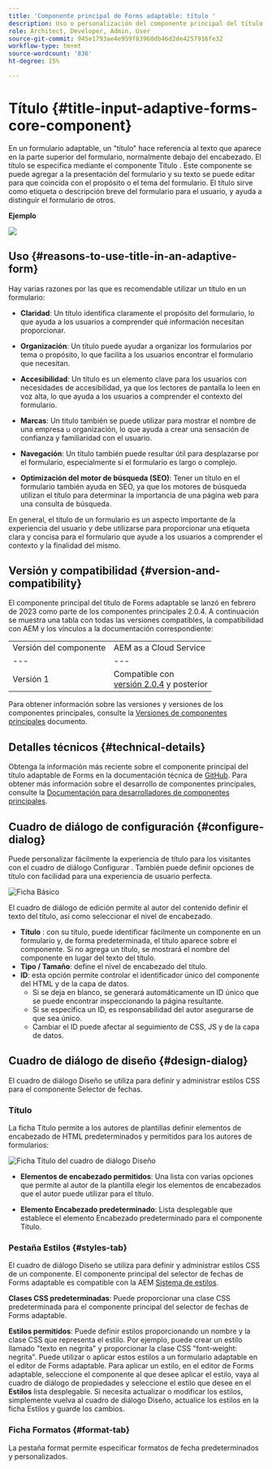 ```yaml
---
title: 'Componente principal de Forms adaptable: título '
description: Uso o personalización del componente principal del título adaptable de Forms.
role: Architect, Developer, Admin, User
source-git-commit: 945e1793ae4e959f83960db46d2de4257916fe32
workflow-type: tm+mt
source-wordcount: '836'
ht-degree: 15%

---
```



# Título {#title-input-adaptive-forms-core-component}

En un formulario adaptable, un &quot;título&quot; hace referencia al texto que aparece en la parte superior del formulario, normalmente debajo del encabezado. El título se especifica mediante el componente Título . Este componente se puede agregar a la presentación del formulario y su texto se puede editar para que coincida con el propósito o el tema del formulario. El título sirve como etiqueta o descripción breve del formulario para el usuario, y ayuda a distinguir el formulario de otros.

**Ejemplo**

![](/help/adaptive-forms/assets/title.png)

## Uso {#reasons-to-use-title-in-an-adaptive-form}

Hay varias razones por las que es recomendable utilizar un título en un formulario:

* **Claridad**: Un título identifica claramente el propósito del formulario, lo que ayuda a los usuarios a comprender qué información necesitan proporcionar.

* **Organización**: Un título puede ayudar a organizar los formularios por tema o propósito, lo que facilita a los usuarios encontrar el formulario que necesitan.

* **Accesibilidad**: Un título es un elemento clave para los usuarios con necesidades de accesibilidad, ya que los lectores de pantalla lo leen en voz alta, lo que ayuda a los usuarios a comprender el contexto del formulario.

* **Marcas**: Un título también se puede utilizar para mostrar el nombre de una empresa u organización, lo que ayuda a crear una sensación de confianza y familiaridad con el usuario.

* **Navegación**: Un título también puede resultar útil para desplazarse por el formulario, especialmente si el formulario es largo o complejo.

* **Optimización del motor de búsqueda (SEO)**: Tener un título en el formulario también ayuda en SEO, ya que los motores de búsqueda utilizan el título para determinar la importancia de una página web para una consulta de búsqueda.

En general, el título de un formulario es un aspecto importante de la experiencia del usuario y debe utilizarse para proporcionar una etiqueta clara y concisa para el formulario que ayude a los usuarios a comprender el contexto y la finalidad del mismo.

## Versión y compatibilidad {#version-and-compatibility}

El componente principal del título de Forms adaptable se lanzó en febrero de 2023 como parte de los componentes principales 2.0.4. A continuación se muestra una tabla con todas las versiones compatibles, la compatibilidad con AEM y los vínculos a la documentación correspondiente:

|  |  |
|---|---|
| Versión del componente | AEM as a Cloud Service |
| --- | --- |
| Versión 1 | Compatible con<br>[versión 2.0.4](/help/versions.md) y posterior | Compatible | Compatible |

Para obtener información sobre las versiones y versiones de los componentes principales, consulte la [Versiones de componentes principales](/help/versions.md) documento.

<!-- ## Sample Component Output {#sample-component-output}

To experience the Accordion Component as well as see examples of its configuration options as well as HTML and JSON output, visit the [Component Library](https://adobe.com/go/aem_cmp_library_accordion). -->


## Detalles técnicos {#technical-details}

Obtenga la información más reciente sobre el componente principal del título adaptable de Forms en la documentación técnica de [GitHub](https://github.com/adobe/aem-core-forms-components/tree/master/ui.af.apps/src/main/content/jcr_root/apps/core/fd/components/form/title/v1/title). Para obtener más información sobre el desarrollo de componentes principales, consulte la [Documentación para desarrolladores de componentes principales](/help/developing/overview.md).

## Cuadro de diálogo de configuración {#configure-dialog}

Puede personalizar fácilmente la experiencia de título para los visitantes con el cuadro de diálogo Configurar . También puede definir opciones de título con facilidad para una experiencia de usuario perfecta.

![Ficha Básico](/help/adaptive-forms/assets/title_properties.png)

El cuadro de diálogo de edición permite al autor del contenido definir el texto del título, así como seleccionar el nivel de encabezado.

* **Título** : con su título, puede identificar fácilmente un componente en un formulario y, de forma predeterminada, el título aparece sobre el componente. Si no agrega un título, se mostrará el nombre del componente en lugar del texto del título.
* **Tipo / Tamaño**: define el nivel de encabezado del título.
* **ID**: esta opción permite controlar el identificador único del componente del HTML y de la capa de datos.
   * Si se deja en blanco, se generará automáticamente un ID único que se puede encontrar inspeccionando la página resultante.
   * Si se especifica un ID, es responsabilidad del autor asegurarse de que sea único.
   * Cambiar el ID puede afectar al seguimiento de CSS, JS y de la capa de datos.

## Cuadro de diálogo de diseño {#design-dialog}

El cuadro de diálogo Diseño se utiliza para definir y administrar estilos CSS para el componente Selector de fechas.

### Título

La ficha Título permite a los autores de plantillas definir elementos de encabezado de HTML predeterminados y permitidos para los autores de formularios:

![Ficha Título del cuadro de diálogo Diseño](/help/assets/accordion-design-properties.png)

* **Elementos de encabezado permitidos**: Una lista con varias opciones que permite al autor de la plantilla elegir los elementos de encabezados que el autor puede utilizar para el título.

* **Elemento Encabezado predeterminado**: Lista desplegable que establece el elemento Encabezado predeterminado para el componente Título.


### Pestaña Estilos {#styles-tab}

El cuadro de diálogo Diseño se utiliza para definir y administrar estilos CSS de un componente. El componente principal del selector de fechas de Forms adaptable es compatible con la AEM [Sistema de estilos](/help/get-started/authoring.md#component-styling).

**Clases CSS predeterminadas**: Puede proporcionar una clase CSS predeterminada para el componente principal del selector de fechas de Forms adaptable.

**Estilos permitidos**: Puede definir estilos proporcionando un nombre y la clase CSS que representa el estilo. Por ejemplo, puede crear un estilo llamado &quot;texto en negrita&quot; y proporcionar la clase CSS &quot;font-weight: negrita&quot;. Puede utilizar o aplicar estos estilos a un formulario adaptable en el editor de Forms adaptable. Para aplicar un estilo, en el editor de Forms adaptable, seleccione el componente al que desee aplicar el estilo, vaya al cuadro de diálogo de propiedades y seleccione el estilo que desee en el **Estilos** lista desplegable. Si necesita actualizar o modificar los estilos, simplemente vuelva al cuadro de diálogo Diseño, actualice los estilos en la ficha Estilos y guarde los cambios.

### Ficha Formatos {#format-tab}

La pestaña format permite especificar formatos de fecha predeterminados y personalizados.

